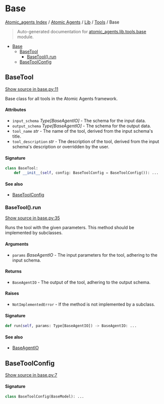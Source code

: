 # Base

[Atomic_agents Index](../../../README.md#atomic_agents-index) / [Atomic Agents](../../index.md#atomic-agents) / [Lib](../index.md#lib) / [Tools](./index.md#tools) / Base

> Auto-generated documentation for [atomic_agents.lib.tools.base](../../../../../atomic_agents/lib/tools/base.py) module.

- [Base](#base)
  - [BaseTool](#basetool)
    - [BaseTool().run](#basetool()run)
  - [BaseToolConfig](#basetoolconfig)

## BaseTool

[Show source in base.py:11](../../../../../atomic_agents/lib/tools/base.py#L11)

Base class for all tools in the Atomic Agents framework.

#### Attributes

- `input_schema` *Type[BaseAgentIO]* - The schema for the input data.
- `output_schema` *Type[BaseAgentIO]* - The schema for the output data.
- `tool_name` *str* - The name of the tool, derived from the input schema's title.
- `tool_description` *str* - The description of the tool, derived from the input schema's description or overridden by the user.

#### Signature

```python
class BaseTool:
    def __init__(self, config: BaseToolConfig = BaseToolConfig()): ...
```

#### See also

- [BaseToolConfig](#basetoolconfig)

### BaseTool().run

[Show source in base.py:35](../../../../../atomic_agents/lib/tools/base.py#L35)

Runs the tool with the given parameters. This method should be implemented by subclasses.

#### Arguments

- `params` *BaseAgentIO* - The input parameters for the tool, adhering to the input schema.

#### Returns

- `BaseAgentIO` - The output of the tool, adhering to the output schema.

#### Raises

- `NotImplementedError` - If the method is not implemented by a subclass.

#### Signature

```python
def run(self, params: Type[BaseAgentIO]) -> BaseAgentIO: ...
```

#### See also

- [BaseAgentIO](../../agents/base_chat_agent.md#baseagentio)



## BaseToolConfig

[Show source in base.py:7](../../../../../atomic_agents/lib/tools/base.py#L7)

#### Signature

```python
class BaseToolConfig(BaseModel): ...
```